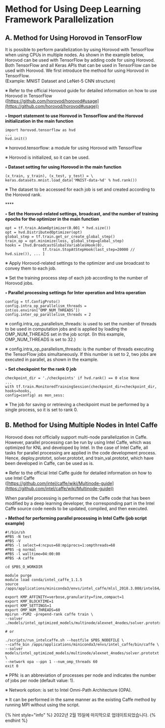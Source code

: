 # Method for Using Deep Learning Framework Parallelization

## A. Method for Using Horovod in TensorFlow

It is possible to perform parallelization by using Horovod with TensorFlow when using CPUs in multiple nodes. As shown in the example below, Horovod can be used with TensorFlow by adding code for using Horovod. Both TensorFlow and all Keras APIs that can be used in TensorFlow can be used with Horovod. We first introduce the method for using Horovod in TensorFlow.\
(Example: MNIST Dataset and LeNet-5 CNN structure)

※ Refer to the official Horovod guide for detailed information on how to use Horovod in TensorFlow\
([https://github.com/horovod/horovod#usage](https://github.com/horovod/horovod#usage))

**◦ Import statement to use Horovod in TensorFlow and the Horovod initialization in the main function**

```
import horovod.tensorflow as hvd
...
hvd.init()
```

※ horovod.tensorflow: a module for using Horovod with TensorFlow

※ Horovod is initialized, so it can be used.

**◦ Dataset setting for using Horovod in the main function**

```
(x_train, y_train), (x_test, y_test) = \
keras.datasets.mnist.load_data('MNIST-data-%d' % hvd.rank())
```

※ The dataset to be accessed for each job is set and created according to the Horovod rank.

\*\*\*\*

**◦ Set the Horovod-related settings, broadcast, and the number of training epochs for the optimizer in the main function**

```
opt = tf.train.AdamOptimizer(0.001 * hvd.size())
opt = hvd.DistributedOptimizer(opt)
global_step = tf.train.get_or_create_global_step()
train_op = opt.minimize(loss, global_step=global_step)
hooks = [hvd.BroadcastGlobalVariablesHook(0),
                 tf.train.StopAtStepHook(last_step=20000 // hvd.size()), ... ]
```

※ Apply Horovod-related settings to the optimizer and use broadcast to convey them to each job.

※ Set the training process step of each job according to the number of Horovod jobs.

**◦ Parallel processing settings for Inter operation and Intra operation**

```
config = tf.ConfigProto()
config.intra_op_parallelism_threads = int(os.environ[‘OMP_NUM_THREADS’])
config.inter_op_parallelism_threads = 2
```

※ config.intra\_op\_parallelism\_threads: is used to set the number of threads to be used in computation jobs and is applied by loading the OMP\_NUM\_THREADS set in the job script. (In this example, OMP\_NUM\_THREADS is set to 32.)

※ config.intra\_op\_parallelism\_threads: is the number of threads executing the TensorFlow jobs simultaneously. If this number is set to 2, two jobs are executed in parallel, as shown in the example.

**◦ Set checkpoint for the rank 0 job**

```
checkpoint_dir = './checkpoints' if hvd.rank() == 0 else None
...
with tf.train.MonitoredTrainingSession(checkpoint_dir=checkpoint_dir,
hooks=hooks,
config=config) as mon_sess:
```

※ The job for saving or retrieving a checkpoint must be performed by a single process, so it is set to rank 0.

## B. Method for Using Multiple Nodes in Intel Caffe

Horovod does not officially support multi-node parallelization in Caffe. However, parallel processing can be run by using Intel Caffe, which was optimized for KNL and developed by Intel. In the case of Intel Caffe, all tasks for parallel processing are applied in the code development process. Hence, deploy.prototxt, solver.prototxt, and train\_val.prototxt, which have been developed in Caffe, can be used as is.

※ Refer to the official Intel Caffe guide for detailed information on how to use Intel Caffe\
([https://github.com/intel/caffe/wiki/Multinode-guide](https://github.com/intel/caffe/wiki/Multinode-guide))

When parallel processing is performed on the Caffe code that has been modified by a deep learning developer, the corresponding part in the Intel Caffe source code needs to be updated, compiled, and then executed.

**◦ Method for performing parallel processing in Intel Caffe (job script example)**

```
#!/bin/sh
#PBS -N test
#PBS -V
#PBS -l select=4:ncpus=68:mpiprocs=1:ompthreads=68
#PBS -q normal
#PBS -l walltime=04:00:00
#PBS -A caffe

cd $PBS_O_WORKDIR

module purge
module load conda/intel_caffe_1.1.5
source /apps/applications/miniconda3/envs/intel_caffe/mlsl_2018.3.008/intel64/bin/mlslvars.sh

export KMP_AFFINITY=verbose,granularity=fine,compact=1
export KMP_BLOCKTIME=1
export KMP_SETTINGS=1
export OMP_NUM_THREADS=60
mpirun -PSM2 -prepend-rank caffe train \
--solver ./models/intel_optimized_models/multinode/alexnet_4nodes/solver.prototxt

# or

./scripts/run_intelcaffe.sh --hostfile $PBS_NODEFILE \
--caffe_bin /apps/applications/miniconda3/envs/intel_caffe/bin/caffe \
--solver models/intel_optimized_models/multinode/alexnet_4nodes/solver.prototxt \
--network opa --ppn 1 --num_omp_threads 60
exit 0
```

※ PPN: is an abbreviation of processes per node and indicates the number of jobs per node (default value: 1).

※ Network option: is set to Intel Omni-Path Architecture (OPA).

※ It can be performed in the same manner as the existing Caffe method by running MPI without using the script.

{% hint style="info" %}
2022년 2월 15일에 마지막으로 업데이트되었습니다.
{% endhint %}
